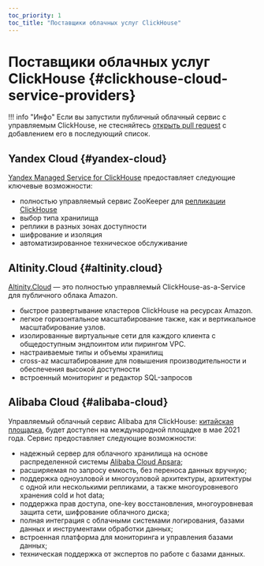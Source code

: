 ```yaml
---
toc_priority: 1
toc_title: "Поставщики облачных услуг ClickHouse"
---
```


# Поставщики облачных услуг ClickHouse {#clickhouse-cloud-service-providers}

!!! info "Инфо"
    Если вы запустили публичный облачный сервис с управляемым ClickHouse, не стесняйтесь [открыть pull request](https://github.com/ClickHouse/ClickHouse/edit/master/docs/en/commercial/cloud.md) c добавлением его в последующий список.

## Yandex Cloud {#yandex-cloud}

[Yandex Managed Service for ClickHouse](https://cloud.yandex.ru/services/managed-clickhouse?utm_source=referrals&utm_medium=clickhouseofficialsite&utm_campaign=link3) предоставляет следующие ключевые возможности:

-   полностью управляемый сервис ZooKeeper для [репликации ClickHouse](../engines/table-engines/mergetree-family/replication.md)
-   выбор типа хранилища
-   реплики в разных зонах доступности
-   шифрование и изоляция
-   автоматизированное техническое обслуживание

## Altinity.Cloud {#altinity.cloud}

[Altinity.Cloud](https://altinity.com/cloud-database/) — это полностью управляемый ClickHouse-as-a-Service для публичного облака Amazon.

-   быстрое развертывание кластеров ClickHouse на ресурсах Amazon.
-   легкое горизонтальное масштабирование также, как и вертикальное масштабирование узлов.
-   изолированные виртуальные сети для каждого клиента с общедоступным эндпоинтом или пирингом VPC.
-   настраиваемые типы и объемы хранилищ
-   cross-az масштабирование для повышения производительности и обеспечения высокой доступности
-   встроенный мониторинг и редактор SQL-запросов

## Alibaba Cloud {#alibaba-cloud}

Управляемый облачный сервис Alibaba для ClickHouse: [китайская площадка](https://www.aliyun.com/product/clickhouse), будет доступен на международной площадке в мае 2021 года. Сервис предоставляет следующие возможности:

-   надежный сервер для облачного хранилища на основе распределенной системы [Alibaba Cloud Apsara](https://www.alibabacloud.com/product/apsara-stack);
-   расширяемая по запросу емкость, без переноса данных вручную;
-   поддержка одноузловой и многоузловой архитектуры, архитектуры с одной или несколькими репликами, а также многоуровневого хранения cold и hot data;
-   поддержка прав доступа, one-key восстановления, многоуровневая защита сети, шифрование облачного диска;
-   полная интеграция с облачными системами логирования, базами данных и инструментами обработки данных;
-   встроенная платформа для мониторинга и управления базами данных;
-   техническая поддержка от экспертов по работе с базами данных.